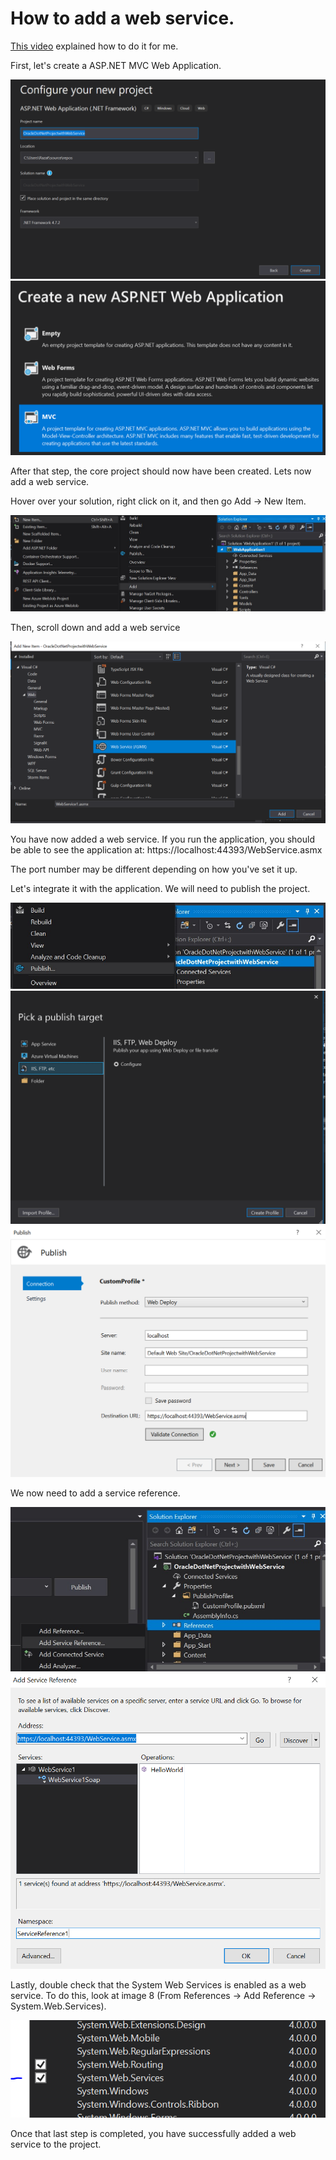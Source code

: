 # How to add a web service.

[This video](https://www.youtube.com/watch?v=1VU8fyaHzO0) explained how to do it for me.

First, let's create a ASP.NET MVC Web Application.
<div align = "center">
<img src = "images/1.PNG">
<img src = "images/2.PNG">
</div>

After that step, the core project should now have been created.
Lets now add a web service.

Hover over your solution, right click on it, and then go Add -> New Item.
<div align = "center">
<img src = "images/3.jpg">
</div> 

Then, scroll down and add a web service
<div align = "center">
<img src = "images/4.PNG">
</div> 

You have now added a web service. 
If you run the application, you should be able to see the application at:
https://localhost:44393/WebService.asmx

The port number may be different depending on how you've set it up.

Let's integrate it with the application.
We will need to publish the project.
<div align = "center">
<img src = "images/5.jpg">
<img src = "images/6.PNG">
<img src = "images/7.PNG">
</div> 

We now need to add a service reference.
<div align = "center">
<img src = "images/8.jpg">
<img src = "images/9.PNG">
</div> 

Lastly, double check that the System Web Services is enabled as a web service.
To do this, look at image 8 (From References -> Add Reference -> System.Web.Services).
<div align = "center">
<img src = "images/10.PNG">
</div> 

Once that last step is completed, you have successfully added a web service to the project.